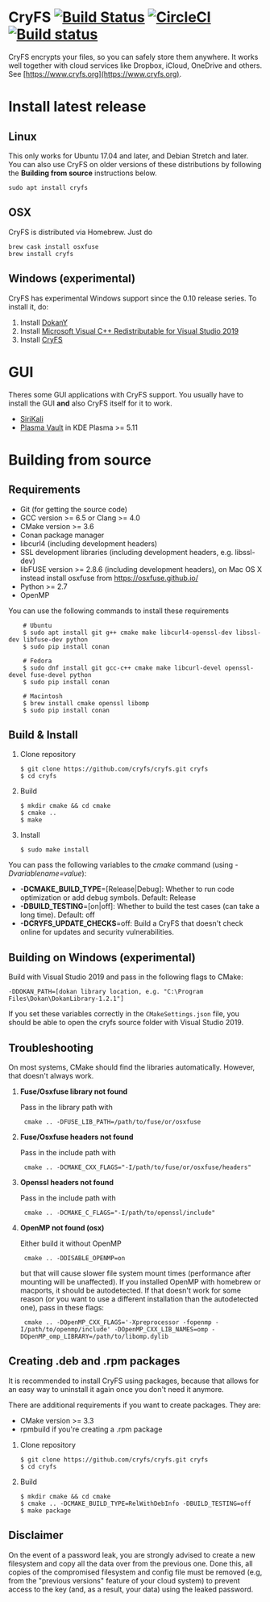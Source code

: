 # CryFS [![Build Status](https://travis-ci.org/cryfs/cryfs.svg?branch=master)](https://travis-ci.org/cryfs/cryfs) [![CircleCI](https://circleci.com/gh/cryfs/cryfs/tree/master.svg?style=svg)](https://circleci.com/gh/cryfs/cryfs/tree/master) [![Build status](https://ci.appveyor.com/api/projects/status/84ouutflsnap9dlv/branch/master?svg=true)](https://ci.appveyor.com/project/smessmer/cryfs/branch/master)

CryFS encrypts your files, so you can safely store them anywhere. It works well together with cloud services like Dropbox, iCloud, OneDrive and others.
See [https://www.cryfs.org](https://www.cryfs.org).

Install latest release
======================

Linux
------

This only works for Ubuntu 17.04 and later, and Debian Stretch and later.
You can also use CryFS on older versions of these distributions by following the **Building from source** instructions below.

    sudo apt install cryfs

OSX
----

CryFS is distributed via Homebrew. Just do

    brew cask install osxfuse
    brew install cryfs

Windows (experimental)
----------------------

CryFS has experimental Windows support since the 0.10 release series. To install it, do:

1. Install [DokanY](https://github.com/dokan-dev/dokany/releases)
2. Install [Microsoft Visual C++ Redistributable for Visual Studio 2019](https://support.microsoft.com/en-us/help/2977003/the-latest-supported-visual-c-downloads)
3. Install [CryFS](https://www.cryfs.org/#download)

GUI
===
Theres some GUI applications with CryFS support. You usually have to install the GUI **and** also CryFS itself for it to work.
- [SiriKali](https://mhogomchungu.github.io/sirikali/)
- [Plasma Vault](https://www.kde.org/announcements/plasma-5.11.0.php) in KDE Plasma >= 5.11

Building from source
====================

Requirements
------------
  - Git (for getting the source code)
  - GCC version >= 6.5 or Clang >= 4.0
  - CMake version >= 3.6
  - Conan package manager
  - libcurl4 (including development headers)
  - SSL development libraries (including development headers, e.g. libssl-dev)
  - libFUSE version >= 2.8.6 (including development headers), on Mac OS X instead install osxfuse from https://osxfuse.github.io/
  - Python >= 2.7
  - OpenMP

You can use the following commands to install these requirements

        # Ubuntu
        $ sudo apt install git g++ cmake make libcurl4-openssl-dev libssl-dev libfuse-dev python
        $ sudo pip install conan

        # Fedora
        $ sudo dnf install git gcc-c++ cmake make libcurl-devel openssl-devel fuse-devel python
        $ sudo pip install conan

        # Macintosh
        $ brew install cmake openssl libomp
        $ sudo pip install conan

Build & Install
---------------

 1. Clone repository

        $ git clone https://github.com/cryfs/cryfs.git cryfs
        $ cd cryfs

 2. Build

        $ mkdir cmake && cd cmake
        $ cmake ..
        $ make

 3. Install

        $ sudo make install

You can pass the following variables to the *cmake* command (using *-Dvariablename=value*):
 - **-DCMAKE_BUILD_TYPE**=[Release|Debug]: Whether to run code optimization or add debug symbols. Default: Release
 - **-DBUILD_TESTING**=[on|off]: Whether to build the test cases (can take a long time). Default: off
 - **-DCRYFS_UPDATE_CHECKS**=off: Build a CryFS that doesn't check online for updates and security vulnerabilities.

Building on Windows (experimental)
----------------------------------

Build with Visual Studio 2019 and pass in the following flags to CMake:

    -DDOKAN_PATH=[dokan library location, e.g. "C:\Program Files\Dokan\DokanLibrary-1.2.1"]

If you set these variables correctly in the `CMakeSettings.json` file, you should be able to open the cryfs source folder with Visual Studio 2019.

Troubleshooting
---------------

On most systems, CMake should find the libraries automatically. However, that doesn't always work.

1. **Fuse/Osxfuse library not found**

    Pass in the library path with

        cmake .. -DFUSE_LIB_PATH=/path/to/fuse/or/osxfuse

2. **Fuse/Osxfuse headers not found**

    Pass in the include path with

        cmake .. -DCMAKE_CXX_FLAGS="-I/path/to/fuse/or/osxfuse/headers"

3. **Openssl headers not found**

    Pass in the include path with

        cmake .. -DCMAKE_C_FLAGS="-I/path/to/openssl/include"

4. **OpenMP not found (osx)**

    Either build it without OpenMP

        cmake .. -DDISABLE_OPENMP=on

    but that will cause slower file system mount times (performance after mounting will be unaffected).
    If you installed OpenMP with homebrew or macports, it should be autodetected.
    If that doesn't work for some reason (or you want to use a different installation than the autodetected one),
    pass in these flags:

        cmake .. -DOpenMP_CXX_FLAGS='-Xpreprocessor -fopenmp -I/path/to/openmp/include' -DOpenMP_CXX_LIB_NAMES=omp -DOpenMP_omp_LIBRARY=/path/to/libomp.dylib


Creating .deb and .rpm packages
-------------------------------

It is recommended to install CryFS using packages, because that allows for an easy way to uninstall it again once you don't need it anymore.

There are additional requirements if you want to create packages. They are:
 - CMake version >= 3.3
 - rpmbuild if you're creating a .rpm package

 1. Clone repository

        $ git clone https://github.com/cryfs/cryfs.git cryfs
        $ cd cryfs

 2. Build

        $ mkdir cmake && cd cmake
        $ cmake .. -DCMAKE_BUILD_TYPE=RelWithDebInfo -DBUILD_TESTING=off
        $ make package


Disclaimer
----------------------

On the event of a password leak, you are strongly advised to create a new filesystem and copy all the data over from the previous one. Done this, all copies of the compromised filesystem and config file must be removed (e.g, from the "previous versions" feature of your cloud system) to prevent access to the key (and, as a result, your data) using the leaked password.
